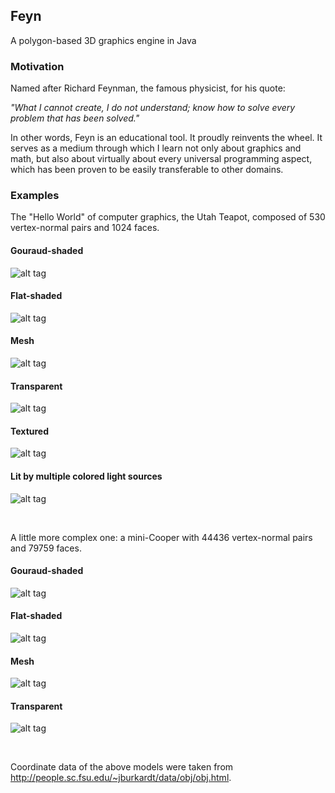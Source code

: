 ## Feyn

A polygon-based 3D graphics engine in Java

### Motivation

Named after Richard Feynman, the famous physicist, for his quote:

*"What I cannot create, I do not understand; know how to solve every problem that has been solved."*

In other words, Feyn is an educational tool. It proudly reinvents the wheel. It serves as a medium through which I learn not only about graphics and math, but also about virtually about every universal programming aspect, which has been proven to be easily transferable to other domains.

### Examples

The "Hello World" of computer graphics, the Utah Teapot, composed of 530 vertex-normal pairs and 1024 faces.

#### Gouraud-shaded
![alt tag](https://raw.githubusercontent.com/r-c-s/Feyn/master/screenshots/1430877022271.png)

#### Flat-shaded
![alt tag](https://raw.githubusercontent.com/r-c-s/Feyn/master/screenshots/1430877028522.png)

#### Mesh
![alt tag](https://raw.githubusercontent.com/r-c-s/Feyn/master/screenshots/1430877032357.png)

#### Transparent
![alt tag](https://raw.githubusercontent.com/r-c-s/Feyn/master/screenshots/1430877045326.png)

#### Textured
![alt tag](https://raw.githubusercontent.com/r-c-s/Feyn/master/screenshots/1613182580709.png)

#### Lit by multiple colored light sources
![alt tag](https://raw.githubusercontent.com/r-c-s/Feyn/master/screenshots/1613182580709.png)

<br>

A little more complex one: a mini-Cooper with 44436 vertex-normal pairs and 79759 faces.

#### Gouraud-shaded
![alt tag](https://raw.githubusercontent.com/r-c-s/Feyn/master/screenshots/1430876695149.png)

#### Flat-shaded
![alt tag](https://raw.githubusercontent.com/r-c-s/Feyn/master/screenshots/1430876765616.png)

#### Mesh
![alt tag](https://raw.githubusercontent.com/r-c-s/Feyn/master/screenshots/1430876698716.png)

#### Transparent
![alt tag](https://raw.githubusercontent.com/r-c-s/Feyn/master/screenshots/1430876716462.png)

<br>

Coordinate data of the above models were taken from http://people.sc.fsu.edu/~jburkardt/data/obj/obj.html.